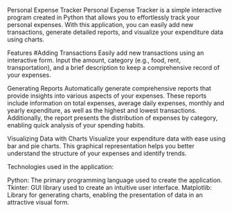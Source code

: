 Personal Expense Tracker
Personal Expense Tracker is a simple interactive program created in Python that allows you to effortlessly track your personal expenses. With this application, you can easily add new transactions, generate detailed reports, and visualize your expenditure data using charts.

Features
#Adding Transactions
Easily add new transactions using an interactive form. Input the amount, category (e.g., food, rent, transportation), and a brief description to keep a comprehensive record of your expenses.

Generating Reports
Automatically generate comprehensive reports that provide insights into various aspects of your expenses. These reports include information on total expenses, average daily expenses, monthly and yearly expenditure, as well as the highest and lowest transactions. Additionally, the report presents the distribution of expenses by category, enabling quick analysis of your spending habits.

Visualizing Data with Charts
Visualize your expenditure data with ease using bar and pie charts. This graphical representation helps you better understand the structure of your expenses and identify trends.

Technologies used in the application:

Python: The primary programming language used to create the application.
Tkinter: GUI library used to create an intuitive user interface.
Matplotlib: Library for generating charts, enabling the presentation of data in an attractive visual form.

